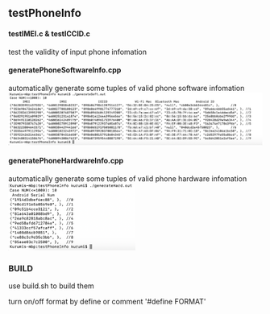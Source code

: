 ## testPhoneInfo

#### testIMEI.c & testICCID.c
test the validity of input phone infomation


#### generatePhoneSoftwareInfo.cpp
automatically generate some tuples of valid phone software infomation
![Software Information](https://raw.githubusercontent.com/KurumiSerori/testPhoneInfo/master/soft.png)


#### generatePhoneHardwareInfo.cpp
automatically generate some tuples of valid phone hardware infomation
<img src="https://raw.githubusercontent.com/KurumiSerori/testPhoneInfo/master/hard.png" width="50%" alt="Hardware Information"/>


### BUILD

use build.sh to build them

turn on/off format by define or comment '#define FORMAT'

